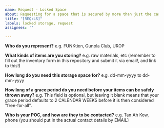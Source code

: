 ```yaml
---
name: Request - Locked Space
about: Requesting for a space that is secured by more than just the card scan
title: "[REQ:LS]"
labels: locked storage, request
assignees: ''

---
```


**Who do you represent?**
e.g. FUNKtion, Gunpla Club, UROP

**What kinds of items are you storing?**
e.g. raw materials, etc
(remember to fill out the inventory form in this repository and submit it via email!, and link to this!)

**How long do you need this storage space for?**
e.g. dd-mm-yyyy to dd-mm-yyyy

**How long of a grace period do you need before your items can be safely thrown away?**
e.g. This field is optional, but leaving it blank means that your grace period defaults to 2 CALENDAR WEEKS before it is then considered "free-for-all".

**Who is your POC, and how are they to be contacted?**
e.g. Tan Ah Kow, phone (you should put in the actual contact details by EMAIL)
